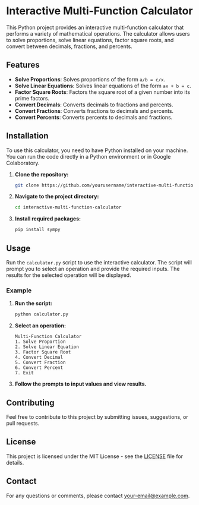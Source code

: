 # Interactive Multi-Function Calculator

This Python project provides an interactive multi-function calculator that performs a variety of mathematical operations. The calculator allows users to solve proportions, solve linear equations, factor square roots, and convert between decimals, fractions, and percents. 

## Features

- **Solve Proportions**: Solves proportions of the form `a/b = c/x`.
- **Solve Linear Equations**: Solves linear equations of the form `ax + b = c`.
- **Factor Square Roots**: Factors the square root of a given number into its prime factors.
- **Convert Decimals**: Converts decimals to fractions and percents.
- **Convert Fractions**: Converts fractions to decimals and percents.
- **Convert Percents**: Converts percents to decimals and fractions.

## Installation

To use this calculator, you need to have Python installed on your machine. You can run the code directly in a Python environment or in Google Colaboratory.

1. **Clone the repository:**

    ```bash
    git clone https://github.com/yourusername/interactive-multi-function-calculator.git
    ```

2. **Navigate to the project directory:**

    ```bash
    cd interactive-multi-function-calculator
    ```

3. **Install required packages:**

    ```bash
    pip install sympy
    ```

## Usage

Run the `calculator.py` script to use the interactive calculator. The script will prompt you to select an operation and provide the required inputs. The results for the selected operation will be displayed.

### Example

1. **Run the script:**

    ```bash
    python calculator.py
    ```

2. **Select an operation:**

    ```
    Multi-Function Calculator
    1. Solve Proportion
    2. Solve Linear Equation
    3. Factor Square Root
    4. Convert Decimal
    5. Convert Fraction
    6. Convert Percent
    7. Exit
    ```

3. **Follow the prompts to input values and view results.**

## Contributing

Feel free to contribute to this project by submitting issues, suggestions, or pull requests.

## License

This project is licensed under the MIT License - see the [LICENSE](LICENSE) file for details.

## Contact

For any questions or comments, please contact [your-email@example.com](mailto:your-email@example.com).

